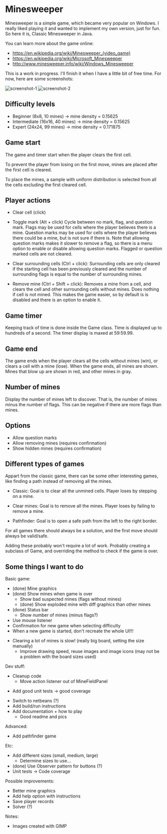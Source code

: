 Minesweeper
===========

Minesweeper is a simple game, which became very popular on Windows. I really liked playing it and wanted to implement my own version, just for fun. So here it is, Classic Minesweeper in Java.

You can learn more about the game online:

- https://en.wikipedia.org/wiki/Minesweeper_(video_game)
- https://en.wikipedia.org/wiki/Microsoft_Minesweeper
- http://www.minesweeper.info/wiki/Windows_Minesweeper

This is a work in progress. I'll finish it when I have a little bit of free time. For now, here are some screenshots:

![screenshot-1](/screenshots/20160823_001.png?raw=true "Screenshot 1")
![screenshot-2](/screenshots/20160825_001.png?raw=true "Screenshot 2")


Difficulty levels
-----------------

- Beginner (8x8, 10 mines) -> mine density = 0.15625
- Intermediate (16x16, 40 mines) -> mine density = 0.15625
- Expert (24x24, 99 mines) -> mine density = 0.171875

Game start
----------

The game and timer start when the player clears the first cell.

To prevent the player from losing on the first move, mines are placed after the first cell is cleared.

To place the mines, a sample with uniform distribution is selected from all the cells excluding the first cleared cell.


Player actions
--------------

- Clear cell (click)

- Toggle mark (Alt + click)
  Cycle between no mark, flag, and question mark.
  Flags may be used for cells where the player believes there is a mine.
  Question marks may be used for cells where the player believes there could be a mine, but is not sure if there is.
  Note that allowing question marks makes it slower to remove a flag, so there is a menu option to enable or disable allowing question marks.
  Flagged or question marked cells are not cleared.

- Clear surrounding cells (Ctrl + click):
  Surrounding cells are only cleared if the starting cell has been previously cleared and the number of surrounding flags is equal to the number of surrounding mines.

- Remove mine (Ctrl + Shift + click):
  Removes a mine from a cell, and clears the cell and other surrounding cells without mines. Does nothing if cell is not mined.
  This makes the game easier, so by default is is disabled and there is an option to enable it.


Game timer
----------

Keeping track of time is done inside the Game class.
Time is displayed up to hundreds of a second.
The timer display is maxed at 59:59.99.

Game end
--------

The game ends when the player clears all the cells without mines (win), or clears a cell with a mine (lose).
When the game ends, all mines are shown. Mines that blow up are shown in red, and other mines in gray.


Number of mines
---------------

Display the number of mines left to discover. That is, the number of mines minus the number of flags.
This can be negative if there are more flags than mines.


Options
-------

- Allow question marks
- Allow removing mines (requires confirmation)
- Show hidden mines (requires confirmation)



Different types of games
------------------------

Appart from the classic game, there can be some other interesting games, like finding a path instead of removing all the mines.

- Classic:
  Goal is to clear all the unmined cells. Player loses by stepping on a mine.

- Clear mines:
  Goal is to remove all the mines. Player loses by failing to remove a mine.

- Pathfinder:
  Goal is to open a safe path from the left to the right border.

For all games there should always be a solution, and the first move should always be valid/safe.

Adding these probably won't require a lot of work. Probably creating a subclass of Game, and overriding the method to check if the game is over.



Some things I want to do
------------------------



Basic game:
- (done) Mine graphics
- (done) Show mines when game is over
  - Show bad suspected mines (flags without mines)
  - (done) Show exploded mine with diff graphics than other mines
- (done) Status bar
  - Show number of mines (minus flags?)
- Use mouse listener
- Confirmation for new game when selecting difficulty
- When a new game is started, don't recreate the whole UI!!!
* Clearing a lot of mines is slow! (really big board, setting the size manually)
  - Improve drawing speed, reuse images and image icons (may not be a problem with the board sizes used)


Dev stuff:
- Cleanup code
  - Move action listener out of MineFieldPanel
* Add good unit tests -> good coverage
- Switch to netbeans (?)
- Add build/run instructions
- Add documentation + how to play
  - Good readme and pics

Advanced:
- Add pathfinder game

Etc:
- Add different sizes (small, medium, large)
  - Determine sizes to use...
- (done) Use Observer pattern for buttons (?)
- Unit tests -> Code coverage


Possible improvements:
- Better mine graphics
- Add help option with instructions
- Save player records
- Solver (?)

Notes:
- Images created with GIMP

